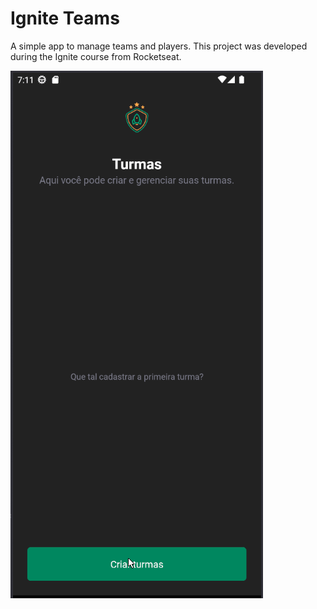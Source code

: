 # Ignite Teams

A simple app to manage teams and players. This project was developed during the Ignite course from Rocketseat.

![Ignite Teams](assets/exemplo.gif)